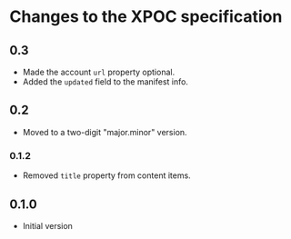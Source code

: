 # Changes to the XPOC specification

## 0.3

-   Made the account `url` property optional.
-   Added the `updated` field to the manifest info.

## 0.2

-   Moved to a two-digit "major.minor" version.

### 0.1.2

-   Removed `title` property from content items.

## 0.1.0

-    Initial version